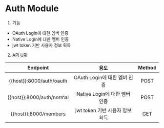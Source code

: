 # Auth Module

1. 기능
- OAuth Login에 대한 멤버 인증
- Native Login에 대한 멤버 인증 
- jwt token 기반 사용자 정보 획득

2. API URI

|            Endpoint             |             용도             |  Method |
|:-----------------------------:|:---------------------------:|:---------------------------:|
|  {{host}}:8000/auth/oauth    |   OAuth Login에 대한 멤버 인증   | POST |
| {{host}}:8000/auth/normal |       Native Login에 대한 멤버 인증       | POST|
| {{host}}:8000/members | jwt token 기반 사용자 정보 획득 |GET|
